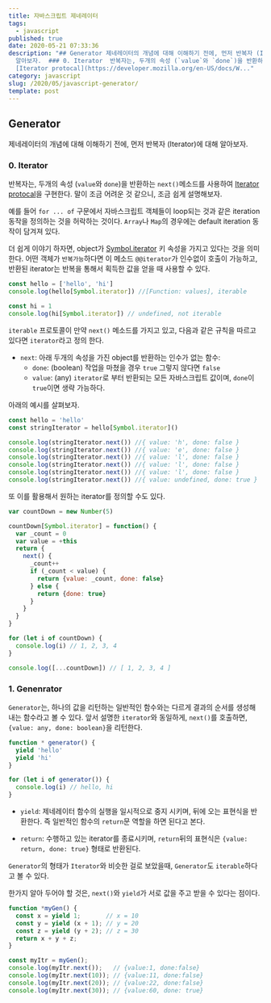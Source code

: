 ```yaml
---
title: 자바스크립트 제네레이터
tags:
  - javascript
published: true
date: 2020-05-21 07:33:36
description: "## Generator 제네레이터의 개념에 대해 이해하기 전에, 먼저 반복자 (Iterator)에 대해
  알아보자.  ### 0. Iterator  반복자는, 두개의 속성 (`value`와 `done`)을 반환하는 `next()`메소드를 사용하여
  [Iterator protocal](https://developer.mozilla.org/en-US/docs/W..."
category: javascript
slug: /2020/05/javascript-generator/
template: post
---
```

## Generator

제네레이터의 개념에 대해 이해하기 전에, 먼저 반복자 (Iterator)에 대해 알아보자.

### 0. Iterator

반복자는, 두개의 속성 (`value`와 `done`)을 반환하는 `next()`메소드를 사용하여 [Iterator protocal](https://developer.mozilla.org/en-US/docs/Web/JavaScript/Reference/Iteration_protocols#The_iterator_protocol)을 구현한다. 말이 조금 어려운 것 같으니, 조금 쉽게 설명해보자.

예를 들어 `for ... of` 구문에서 자바스크립트 객체들이 loop되는 것과 같은 iteration 동작을 정의하는 것을 허락하는 것이다. `Array`나 `Map`의 경우에는 default iteration 동작이 담겨져 있다. 

더 쉽게 이야기 하자면, object가 [Symbol.iterator](https://developer.mozilla.org/ko/docs/Web/JavaScript/Reference/Global_Objects/Symbol/iterator) 키 속성을 가지고 있다는 것을 의미한다. 어떤 객체가 `반복가능`하다면 이 메소드 `@@iterator`가 인수없이 호출이 가능하고, 반환된 iterator는 반복을 통해서 획득한 값을 얻을 때 사용할 수 있다.

```javascript
const hello = ['hello', 'hi']
console.log(hello[Symbol.iterator]) //[Function: values], iterable

const hi = 1
console.log(hi[Symbol.iterator]) // undefined, not iterable
```

`iterable` 프로토콜이 만약 `next()` 메소드를 가지고 있고, 다음과 같은 규칙을 따르고 있다면 `iterator`라고 정의 한다.

- `next`: 아래 두개의 속성을 가진 object를 반환하는 인수가 없는 함수:
  - `done`: (boolean) 작업을 마쳤을 경우 `true` 그렇지 않다면 `false`
  - `value`: (any) `iterator`로 부터 반환되는 모든 자바스크립트 값이며, `done`이 `true`이면 생략 가능하다.

아래의 예시를 살펴보자.

```javascript
const hello = 'hello'
const stringIterator = hello[Symbol.iterator]()

console.log(stringIterator.next()) //{ value: 'h', done: false }
console.log(stringIterator.next()) //{ value: 'e', done: false } 
console.log(stringIterator.next()) //{ value: 'l', done: false }
console.log(stringIterator.next()) //{ value: 'l', done: false }
console.log(stringIterator.next()) //{ value: 'l', done: false }
console.log(stringIterator.next()) //{ value: undefined, done: true }
```

또 이를 활용해서 원하는 iterator를 정의할 수도 있다.

```javascript
var countDown = new Number(5)

countDown[Symbol.iterator] = function() {
  var _count = 0
  var value = +this
  return {
    next() {
      _count++      
      if (_count < value) {        
        return {value: _count, done: false}
      } else {
        return {done: true}
      }
    }
  }
}

for (let i of countDown) {
  console.log(i) // 1, 2, 3, 4
}

console.log([...countDown]) // [ 1, 2, 3, 4 ]
```

### 1. Genenrator

`Generator`는, 하나의 값을 리턴하는 일반적인 함수와는 다르게 결과의 순서를 생성해 내는 함수라고 볼 수 있다. 앞서 설명한 `iterator`와 동일하게, `next()`를 호출하면, `{value: any, done: boolean}`을 리턴한다.

```javascript
function * generator() {
  yield 'hello'
  yield 'hi'
}

for (let i of generator()) {
  console.log(i) // hello, hi
}
```

- `yield`: 제네레이터 함수의 실행을 일시적으로 중지 시키며, 뒤에 오는 표현식을 반환한다. 즉 일반적인 함수의 `return`문 역할을 하면 된다고 본다. 

- `return`: 수행하고 있는 iterator를 종료시키며, `return`뒤의 표현식은 `{value: return, done: true}` 형태로 반환된다.

`Generator`의 형태가 `Iterator`와 비슷한 걸로 보았을때, `Generator`도 `iterable`하다고 볼 수 있다.

한가지 알아 두어야 할 것은, `next()`와 `yield`가 서로 값을 주고 받을 수 있다는 점이다.

```javascript
function *myGen() {
  const x = yield 1;       // x = 10
  const y = yield (x + 1); // y = 20
  const z = yield (y + 2); // z = 30
  return x + y + z;
}

const myItr = myGen();
console.log(myItr.next());   // {value:1, done:false}
console.log(myItr.next(10)); // {value:11, done:false}
console.log(myItr.next(20)); // {value:22, done:false}
console.log(myItr.next(30)); // {value:60, done: true}
```